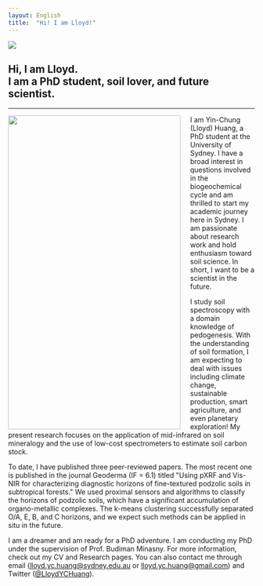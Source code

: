 ```yaml
---
layout: English
title:  "Hi! I am Lloyd!"
---  
```

<img src="https://lloydychuang.github.io/assets/cover1.jpg">   

## Hi, I am Lloyd. <br> I am a PhD student, soil lover, and future scientist.  
***  
   
<img align="left" width="352" height="640" style="margin-right:20px" src="https://lloydychuang.github.io/assets/me.jpg">
I am Yin-Chung (Lloyd) Huang, a PhD student at the University of Sydney. I have a broad interest in questions involved in the biogeochemical cycle and am thrilled to start my academic journey here in Sydney. I am passionate about research work and hold enthusiasm toward soil science. In short, I want to be a scientist in the future.  
   
I study soil spectroscopy with a domain knowledge of pedogenesis. With the understanding of soil formation, I am expecting to deal with issues including climate change, sustainable production, smart agriculture, and even planetary exploration! My present research focuses on the application of mid-infrared on soil mineralogy and the use of low-cost spectrometers to estimate soil carbon stock.   
  
To date, I have published three peer-reviewed papers. The most recent one is published in the journal Geoderma (IF = 6.1) titled "Using pXRF and Vis-NIR for characterizing diagnostic horizons of fine-textured podzolic soils in subtropical forests." We used proximal sensors and algorithms to classify the horizons of podzolic soils, which have a significant accumulation of organo-metallic complexes. The k-means clustering successfully separated O/A, E, B, and C horizons, and we expect such methods can be applied in situ in the future.  
   
I am a dreamer and am ready for a PhD adventure. I am conducting my PhD under the supervision of Prof. Budiman Minasny. For more information, check out my CV and Research pages. You can also contact me through email (lloyd.yc.huang@sydney.edu.au or lloyd.yc.huang@gmail.com) and Twitter (<a href="https://twitter.com/LloydYCHuang" target="_blank">@LloydYCHuang</a>).    
  
  
  
  
  
  
  
  
